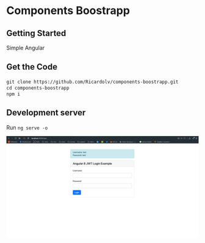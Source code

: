 # Components Boostrapp

## Getting Started
Simple Angular

## Get the Code
```
git clone https://github.com/Ricardolv/components-boostrapp.git
cd components-boostrapp
npm i 
```
## Development server
Run `ng serve -o`

![login](data/login.png)
